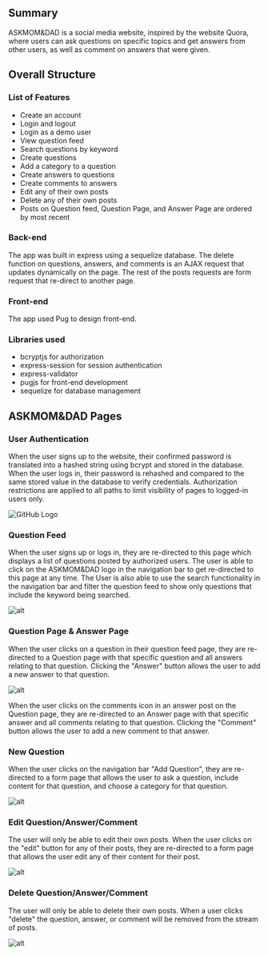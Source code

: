 ## Summary
ASKMOM&DAD is a social media website, inspired by the website Quora, where users can ask questions on specific topics and get answers from other users, as well as comment on answers that were given.


## Overall Structure
### List of Features
  * Create an account
  * Login and logout
  * Login as a demo user
  * View question feed 
  * Search questions by keyword
  * Create questions
  * Add a category to a question
  * Create answers to questions
  * Create comments to answers 
  * Edit any of their own posts
  * Delete any of their own posts
  * Posts on Question feed, Question Page, and Answer Page are ordered by most recent
### Back-end
The app was built in express using a sequelize database. The delete function on questions, answers, and comments is an AJAX request that updates dynamically on the page. The rest of the posts requests are form request that re-direct to another page.  
### Front-end
The app used Pug to design front-end.
### Libraries used
* bcryptjs for authorization 
* express-session for session authentication
* express-validator
* pugjs for front-end development
* sequelize for database management

## ASKMOM&DAD Pages
### User Authentication
When the user signs up to the website, their confirmed password is translated into a hashed string using bcrypt and stored in the database. When the user logs in, their password is rehashed and compared to the same stored value in the database to verify credentials. Authorization restrictions are applied to all paths to limit visibility of pages to logged-in users only.


![GitHub Logo](https://i.imgur.com/ceDHQAO.png)


### Question Feed
When the user signs up or logs in, they are re-directed to this page which displays a list of questions posted by authorized users. The user is able to click on the ASKMOM&DAD logo in the navigation bar to get re-directed to this page at any time. The User is also able to use the search functionality in the navigation bar and filter the question feed to show only questions that include the keyword being searched.

![alt](https://i.imgur.com/mI4oo9J.png)

### Question Page & Answer Page
When the user clicks on a question in their question feed page, they are re-directed to a Question page with that specific question and all answers relating to that question. Clicking the "Answer" button allows the user to add a new answer to that question.

![alt](https://i.imgur.com/WekYRp3.png)

When the user clicks on the comments icon in an answer post on the Question page, they are re-directed to an Answer page with that specific answer and all comments relating to that question. Clicking the "Comment" button allows the user to add a new comment to that answer.

### New Question
When the user clicks on the navigation bar "Add Question", they are re-directed to a form page that allows the user to ask a question, include content for that question, and choose a category for that question. 

![alt](https://i.imgur.com/Ofz6Ec5.png)

### Edit Question/Answer/Comment
The user will only be able to edit their own posts. When the user clicks on the "edit" button for any of their posts, they are re-directed to a form page that allows the user edit any of their content for their post.

![alt](https://i.imgur.com/HOHxdhB.png)

### Delete Question/Answer/Comment
The user will only be able to delete their own posts.  When a user clicks "delete" the question, answer, or comment will be removed from the stream of posts.

![alt](https://i.imgur.com/KO5MVV1.png)

